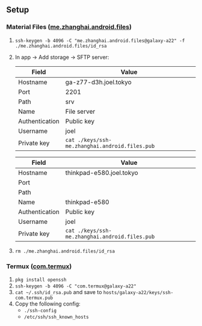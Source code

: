 ## Setup

### Material Files ([me.zhanghai.android.files](https://f-droid.org/packages/me.zhanghai.android.files/))

1. `ssh-keygen -b 4096 -C "me.zhanghai.android.files@galaxy-a22" -f ./me.zhanghai.android.files/id_rsa`
2. In app -> Add storage -> SFTP server:

   | Field          | Value                                          |
   | -------------- | ---------------------------------------------- |
   | Hostname       | ga-z77-d3h.joel.tokyo                          |
   | Port           | 2201                                           |
   | Path           | srv                                            |
   | Name           | File server                                    |
   | Authentication | Public key                                     |
   | Username       | joel                                           |
   | Private key    | `cat ./keys/ssh-me.zhanghai.android.files.pub` |

   | Field          | Value                                          |
   | -------------- | ---------------------------------------------- |
   | Hostname       | thinkpad-e580.joel.tokyo                       |
   | Port           |                                                |
   | Path           |                                                |
   | Name           | thinkpad-e580                                  |
   | Authentication | Public key                                     |
   | Username       | joel                                           |
   | Private key    | `cat ./keys/ssh-me.zhanghai.android.files.pub` |

3. `rm ./me.zhanghai.android.files/id_rsa`

### Termux ([com.termux](https://f-droid.org/en/packages/com.termux/))

1. `pkg install openssh`
2. `ssh-keygen -b 4096 -C "com.termux@galaxy-a22"`
3. `cat ~/.ssh/id_rsa.pub` and save to `hosts/galaxy-a22/keys/ssh-com.termux.pub`
4. Copy the following config:
   - `./ssh-config`
   - `/etc/ssh/ssh_known_hosts`
